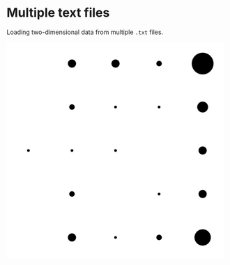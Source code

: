 Multiple text files
=====================

Loading two-dimensional data from multiple `.txt` files.

![screenshot](sketch.png)

